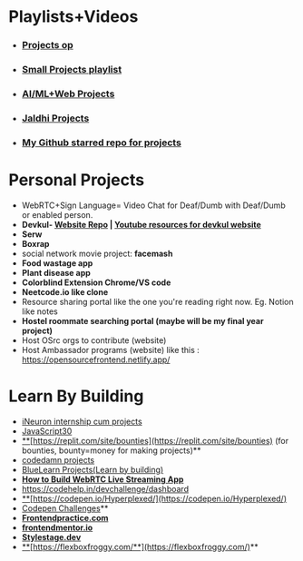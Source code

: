 # **Playlists+Videos**
- ### [**Projects op**](https://youtube.com/playlist?list=PL9AedAKNmDw0ZRShUbktrcB2fpxpRItCB&si=uzrkE7cO_QiQUSox)
- ### [Small Projects playlist](https://youtube.com/playlist?list=PLZlA0Gpn_vH8DWL14Wud_m8NeNNbYKOkj&si=SgPAWUwpqqP58E6p)
- ### [AI/ML+Web Projects](https://youtube.com/playlist?list=PL9AedAKNmDw31SqvRDgmK_r7ZI0zpk382&si=fdsl5z9WJUUIDXGK)
- ### [**Jaldhi Projects**](https://youtube.com/playlist?list=PL9AedAKNmDw13eqKzoTckHpFVqtsIS46J&si=bRsHcSUV2WkikP9D)
- ### [**My Github starred repo for projects**](https://github.com/stars/rover07/lists/projects)
# **Personal Projects**
- WebRTC+Sign Language= Video Chat for Deaf/Dumb with Deaf/Dumb or enabled person.
- **Devkul- [Website Repo](https://github.com/Devkul-Website/Devkul-Community-Website) | [Youtube resources for devkul website](https://youtube.com/playlist?list=PL9AedAKNmDw0w-QtQjuot06qUbBDxA8em&si=hjIE3pC-InGhpbqt)**
- **Serw**
- **Boxrap**
- social network movie project: **facemash**
- **Food wastage app**
- **Plant disease app**
- **Colorblind Extension Chrome/VS code**
- **Neetcode.io like clone**
- Resource sharing portal like the one you're reading right now. Eg. Notion like notes 
- **Hostel roommate searching portal (maybe will be my final year project)**
- Host OSrc orgs to contribute (website)
- Host Ambassador programs (website) like this : https://opensourcefrontend.netlify.app/

# **Learn By Building**
- [iNeuron internship cum projects](https://internship.ineuron.ai/)
- [JavaScript30](https://www.youtube.com/playlist?list=PLu8EoSxDXHP6CGK4YVJhL_VWetA865GOH)
- [**](https://replit.com/site/bounties)[https://replit.com/site/bounties](https://replit.com/site/bounties) (for bounties, bounty=money for making projects)**
- [codedamn projects](https://codedamn.com/projects)
- [BlueLearn Projects(Learn by building)](https://www.bluelearn.in/projects/explore)
- [**How to Build WebRTC Live Streaming App**](https://www.zegocloud.com/blog/webrtc-live-streaming?utm_source=youtube&utm_medium=influencer&utm_campaign=2305-piyush-links-ljp)
- https://codehelp.in/devchallenge/dashboard
-  [**](https://codepen.io/Hyperplexed/)[https://codepen.io/Hyperplexed/](https://codepen.io/Hyperplexed/) 
- [Codepen Challenges](https://codepen.io/challenges)**
- [**Frontendpractice.com**](https://www.frontendpractice.com/projects)
- [**frontendmentor.io**](https://www.frontendmentor.io/home)
- [**Stylestage.dev**](https://stylestage.dev/)
- [**](https://flexboxfroggy.com/)[https://flexboxfroggy.com/**](https://flexboxfroggy.com/)**





